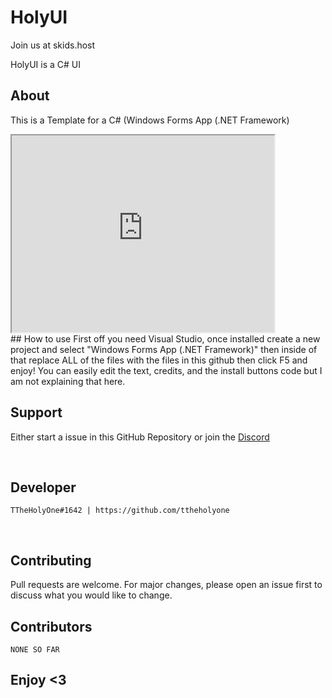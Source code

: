 # HolyUI
Join us at skids.host

HolyUI is a C# UI
<br/>
## About
This is a Template for a C# (Windows Forms App (.NET Framework)

<iframe width="420" height="315"
src="https://cdn.discordapp.com/attachments/848289604226383972/848461482622320660/2021-05-30_02-21-41.mp4">
</iframe>

<br/>
## How to use
First off you need Visual Studio, once installed create a new project and select "Windows Forms App (.NET Framework)" then inside of that replace ALL of the files with the files in this github then click F5 and enjoy! You can easily edit the text, credits, and the install buttons code but I am not explaining that here.
<br/>


## Support
Either start a issue in this GitHub Repository or join the <a href="https://discord.gg/JpNPAKfxS9">Discord</a>


<br/>


## Developer


```
TTheHolyOne#1642 | https://github.com/ttheholyone
```

<br/>

## Contributing
Pull requests are welcome. For major changes, please open an issue first to discuss what you would like to change.
<br/>

## Contributors
```
NONE SO FAR
```


## Enjoy <3
